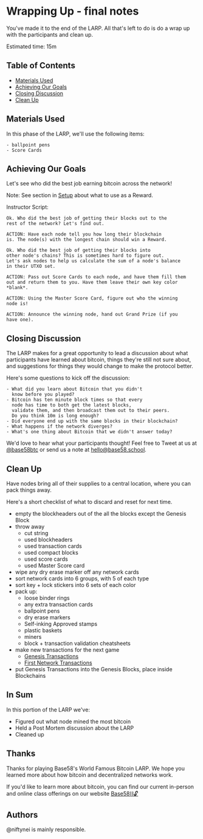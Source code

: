 # Wrapping Up - final notes

You've made it to the end of the LARP. All that's left to do
is do a wrap up with the participants and clean up.

Estimated time: 15m

## Table of Contents

  * [Materials Used](#materials-used)
  * [Achieving Our Goals](#achieving-our-goals)
  * [Closing Discussion](#closing-discussion)
  * [Clean Up](#clean-up)

## Materials Used

In this phase of the LARP, we'll use the following items:

	- ballpoint pens
	- Score Cards


## Achieving Our Goals

Let's see who did the best job earning bitcoin across the network!

Note: See section in [Setup](docs/01-setup#rewards-for-nodes) about what to use as a Reward.

Instructor Script:

	Ok. Who did the best job of getting their blocks out to the
	rest of the network? Let's find out.

	ACTION: Have each node tell you how long their blockchain
	is. The node(s) with the longest chain should win a Reward.

	Ok. Who did the best job of getting their blocks into
	other node's chains? This is sometimes hard to figure out.
	Let's ask nodes to help us calculate the sum of a node's balance
	in their UTXO set.

	ACTION: Pass out Score Cards to each node, and have them fill them
	out and return them to you. Have them leave their own key color
	*blank*.

	ACTION: Using the Master Score Card, figure out who the winning
	node is!

	ACTION: Announce the winning node, hand out Grand Prize (if you
	have one).


## Closing Discussion

The LARP makes for a great opportunity to lead a discussion about
what participants have learned about bitcoin, things they're still
not sure about, and suggestions for things they would change to make
the protocol better.


Here's some questions to kick off the discussion:

	- What did you learn about Bitcoin that you didn't
	  know before you played?
	- Bitcoin has ten minute block times so that every
	  node has time to both get the latest blocks,
	  validate them, and then broadcast them out to their peers.
	  Do you think 10m is long enough?
	- Did everyone end up with the same blocks in their blockchain?
	- What happens if the network diverges?
	- What's one thing about Bitcoin that we didn't answer today?


We'd love to hear what your participants thought! Feel free to Tweet
at us at [@base58btc](https://twitter.com/base58btc) or send us a note
at [hello@base58.school](mailto:hello@base58.school).


## Clean Up

Have nodes bring all of their supplies to a central location, where you
can pack things away.

Here's a short checklist of what to discard and reset for next time.

- empty the blockheaders out of the all the blocks except
  the Genesis Block
- throw away
  - cut string
  - used blockheaders
  - used transaction cards
  - used compact blocks
  - used score cards
  - used Master Score card
- wipe any dry erase marker off any network cards
- sort network cards into 6 groups, with 5 of each type
- sort key + lock stickers into 6 sets of each color
- pack up:
	- loose binder rings
	- any extra transaction cards
	- ballpoint pens
	- dry erase markers
	- Self-inking Approved stamps
	- plastic baskets
	- miners
	- block + transaction validation cheatsheets
- make new transactions for the next game
	- [Genesis Transactions](docs/01-setup.md#genesis-transaction)
	- [First Network Transactions](docs/01-setup.md#first-network-transaction)
- put Genesis Transactions into the Genesis Blocks, place inside Blockchains


## In Sum

In this portion of the LARP we've:

- Figured out what node mined the most bitcoin
- Held a Post Mortem discussion about the LARP
- Cleaned up


## Thanks

Thanks for playing Base58's World Famous Bitcoin LARP. We hope you learned
more about how bitcoin and decentralized networks work.

If you'd like to learn more about bitcoin, you can find our current in-person
and online class offerings on our website [Base58⛓️🔓](https://base58.school)


## Authors

@niftynei is mainly responsible.

